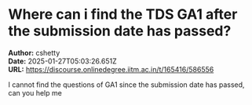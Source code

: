 # Where can i find the TDS GA1 after the submission date has passed?

**Author:** cshetty  
**Date:** 2025-01-27T05:03:26.651Z  
**URL:** https://discourse.onlinedegree.iitm.ac.in/t/165416/586556

I cannot find the questions of GA1 since the submission date has passed, can you help me
